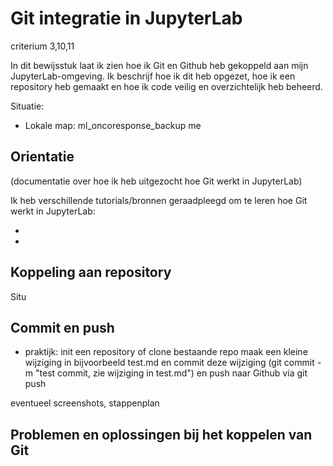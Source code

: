 # Git integratie in JupyterLab

criterium 3,10,11

In dit bewijsstuk laat ik zien hoe ik Git en Github heb gekoppeld aan mijn JupyterLab-omgeving. Ik beschrijf hoe ik dit heb opgezet, hoe ik een repository heb gemaakt en hoe ik code veilig en overzichtelijk heb beheerd. 

Situatie:
- Lokale map: ml_oncoresponse_backup me

## Orientatie

(documentatie over hoe ik heb uitgezocht hoe Git werkt in JupyterLab)

Ik heb verschillende tutorials/bronnen geraadpleegd om te leren hoe Git werkt in JupyterLab:

- 
- 


## Koppeling aan repository

Situ


## Commit en push

- praktijk: init een repository of clone bestaande repo
  maak een kleine wijziging in bijvoorbeeld test.md en commit deze wijziging (git commit -m "test commit, zie wijziging in test.md") en push naar Github via git push

eventueel screenshots, stappenplan

## Problemen en oplossingen bij het koppelen van Git


